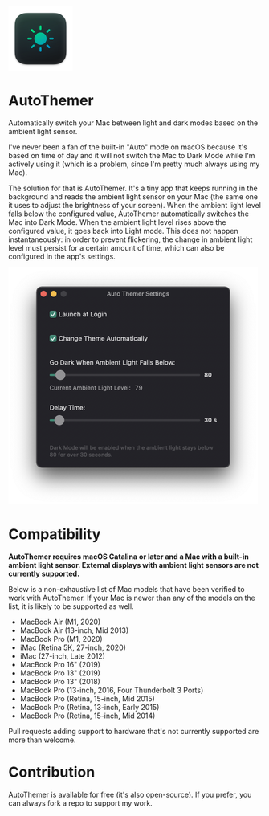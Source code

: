<img src="./Assets/icon-small.png" width="128">

# AutoThemer

Automatically switch your Mac between light and dark modes based on the ambient light sensor.

I've never been a fan of the built-in "Auto" mode on macOS because it's based on time of day and it will not switch the Mac to Dark Mode while I'm actively using it (which is a problem, since I'm pretty much always using my Mac).

The solution for that is AutoThemer. It's a tiny app that keeps running in the background and reads the ambient light sensor on your Mac (the same one it uses to adjust the brightness of your screen). When the ambient light level falls below the configured value, AutoThemer automatically switches the Mac into Dark Mode. When the ambient light level rises above the configured value, it goes back into Light mode. This does not happen instantaneously: in order to prevent flickering, the change in ambient light level must persist for a certain amount of time, which can also be configured in the app's settings.

<img src="./Assets/screenshot3.png" width="497">

# Compatibility

**AutoThemer requires macOS Catalina or later and a Mac with a built-in ambient light sensor. External displays with ambient light sensors are not currently supported.**

Below is a non-exhaustive list of Mac models that have been verified to work with AutoThemer. If your Mac is newer than any of the models on the list, it is likely to be supported as well.

- MacBook Air (M1, 2020)
- MacBook Air (13-inch, Mid 2013)
- MacBook Pro (M1, 2020)
- iMac (Retina 5K, 27-inch, 2020)
- iMac (27-inch, Late 2012)
- MacBook Pro 16" (2019)
- MacBook Pro 13" (2019)
- MacBook Pro 13" (2018)
- MacBook Pro (13-inch, 2016, Four Thunderbolt 3 Ports)
- MacBook Pro (Retina, 15-inch, Mid 2015)
- MacBook Pro (Retina, 13-inch, Early 2015)
- MacBook Pro (Retina, 15-inch, Mid 2014)

Pull requests adding support to hardware that's not currently supported are more than welcome.

# Contribution

AutoThemer is available for free (it's also open-source). If you prefer, you can always fork a repo to support my work.
